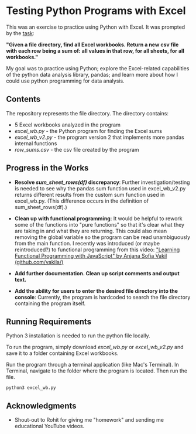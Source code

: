# Testing Python Programs with Excel

This was an exercise to practice using Python with Excel. It was prompted by the [task](#Acknowledgements):

**"Given a file directory, find all Excel workbooks. Return a new csv file with each row being a sum of: all values in that row, for all sheets, for all workbooks."**

My goal was to practice using Python; explore the Excel-related capabilities of the python data analysis library, pandas; and learn more about how I could use python programming for data analysis.


## Contents

The repository represents the file directory. The directory contains:

* 5 Excel workbooks analyzed in the program 
* *excel_wb.py* - the Python program for finding the Excel sums
* *excel_wb_v2.py* - the program version 2 that implements more pandas internal functions
* *row_sums.csv* - the csv file created by the program

## Progress in the Works

* **Resolve *sum_sheet_rows(df)* discrepancy**: 
Further investigation/testing is needed to see why the pandas sum function used in excel_wb_v2.py returns different results from the custom sum function used in excel_wb.py.
(This difference occurs in the definition of sum_sheet_rows(df).)

* **Clean up with functional programming**:
It would be helpful to rework some of the functions into "pure functions" so that it's clear what they are taking in and what they are returning. This could also mean removing the global variable so the program can be read unambiguously from the main function.
I recently was introduced (or maybe reintroduced?) to functional programming from this video: ["Learning Functional Programming with JavaScript" by Anjana Sofia Vakil (github.com/vakila/)](https://www.youtube.com/watch?v=e-5obm1G_FY)


* **Add further documentation. Clean up script comments and output text.**

* **Add the ability for users to enter the desired file directory into the console**:
Currently, the program is hardcoded to search the file directory containing the program itself.

## Running Requirements

Python 3 installation is needed to run the python file locally.

To run the program, simply download *excel_wb.py* or *excel_wb_v2.py* and save it to a folder containing Excel workbooks.

Run the program through a terminal application (like Mac's Terminal). 
In Terminal, navigate to the folder where the program is located. Then run the file.

```
python3 excel_wb.py
```

## Acknowledgments

* Shout-out to Rohit for giving me "homework" and sending me educational YouTube videos. 

